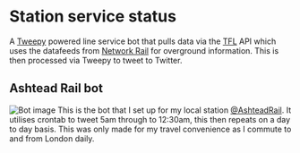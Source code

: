 # Station service status
A [Tweepy](https://www.tweepy.org/) powered line service bot that pulls data via the [TFL](https://api.tfl.gov.uk/) API which uses the datafeeds from [Network Rail](https://datafeeds.networkrail.co.uk/) for overground information. This is then processed via Tweepy to tweet to Twitter.

## Ashtead Rail bot
![Bot image](https://i.imgur.com/JRHfz01.png)
This is the bot that I set up for my local station [@AshteadRail](https://twitter.com/AshteadRail). It utilises crontab to tweet 5am through to 12:30am, this then repeats on a day to day basis. This was only made for my travel convenience as I commute to and from London daily.
